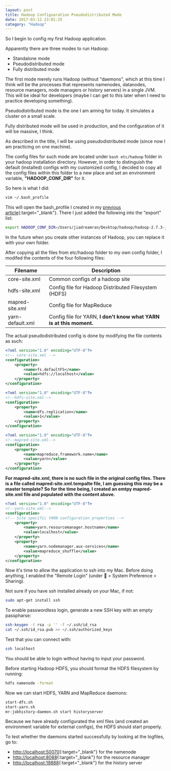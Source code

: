```yaml
---
layout: post
title: Hadoop Configuaration Pseudodistributed Mode
date: 2017-03-12 23:01:25
category: "Hadoop"
---
```


So I begin to config my first Hadoop application.

Apparently there are three modes to run Hadoop:
- Standalone mode
- Pseudodistributed mode
- Fully distributed mode

The first mode merely runs Hadoop (without "daemons", which at this time I think will be the processes that represents namenodes, datanodes, resource managers, node managers or history servers) in a single JVM. This will be ideal for developers (maybe I can get to this later when I need to practice developing something).

Pseudodistributed mode is the one I am aiming for today. It simulates a cluster on a small scale.

Fully distributed mode will be used in production, and the configuration of it will be massive, I think.

As described in the title, I will be using pseudodistributed mode (since now I am practicing on one machine).

The config files for such mode are located under ```bash etc/hadoop``` folder in your hadoop installation directory. However, in order to distinguish the default (installed) configs with my customized config, I decided to copy all the config files within this folder to a new place and set an environment variable, <b>"HADOOP_CONF_DIR"</b> for it.

So here is what I did:
```bash
vim ~/.bash_profile
```

This will open the bash_profile I created in my [previous article](hadoop-installation.html){:target="_blank"}. There I just added the following into the "export" list:

```bash
export HADOOP_CONF_DIR=/Users/jiadreamran/Desktop/hadoop/hadoop-2.7.3-jiadreamran-config
```

In the future when you create other instances of Hadoop, you can replace it with your own folder.

After copying all the files from etc/hadoop folder to my own config folder, I modifed the contents of the four following files:

| Filename | Description |
|---------|---------|
| core-site.xml | Common configs of a hadoop site |
| hdfs-site.xml | Config file for Hadoop Distributed Filesystem (HDFS) |
| mapred-site.xml | Config file for MapReduce |
| yarn-default.xml | Config file for YARN, <b>I don't know what YARN is at this moment.</b> |

The actual pseudodistributed config is done by modifying the file contents as such:
```xml
<?xml version="1.0" encoding="UTF-8"?>
<!-- core-site.xml -->
<configuration>
    <property>
        <name>fs.defaultFS</name>
        <value>hdfs://localhost</value>
    </property>
</configuration>
```

```xml
<?xml version="1.0" encoding="UTF-8"?>
<!--hdfs-site.xml-->
<configuration>
    <property>
        <name>dfs.replication</name>
        <value>1</value>
    </property>
</configuration>
```

```xml
<?xml version="1.0" encoding="UTF-8"?>
<!--mapred-site.xml-->
<configuration>
    <property>
        <name>mapreduce.framework.name</name>
        <value>yarn</value>
    </property>
</configuration>
```
<b>For mapred-site.xml, there is no such file in the original config files. There is a file called mapred-site.xml.tempalte file, I am guessing this may be a master template? So for the time being, I created an emtpy mapred-site.xml file and populated with the content above.</b>

```xml
<?xml version="1.0" encoding="UTF-8"?>
<!--yarn-site.xml-->
<configuration>
<!-- Site specific YARN configuration properties -->
    <property>
        <name>yarn.resourcemanager.hostname</name>
        <value>localhost</value>
    </property>
    <property>
        <name>yarn.nodemanager.aux-services</name>
        <value>mapreduce_shuffle</value>
    </property>
</configuration>
```

Now it's time to allow the application to ssh into my Mac. Before doing anything, I enabled the "Remote Login" (under  > System Preference > Sharing).

Not sure if you have ssh installed already on your Mac, if not:
```bash
sudo apt-get install ssh
```

To enable passwordless login, generate a new SSH key with an empty passpharse:
```bash
ssh-keygen -t rsa -p '' -f ~/.ssh/id_rsa
cat ~/.ssh/id_rsa.pub >> ~/.ssh/authorized_keys
```

Test that you can connect with:
```bash
ssh localhost
```

You should be able to login without having to input your password.

Before starting Hadoop HDFS, you should format the HDFS filesystem by running:
```bash
hdfs namenode -format
```

Now we can start HDFS, YARN and MapReduce daemons:
```bash
start-dfs.sh
start-yarn.sh
mr-jobhistory-daemon.sh start historyserver
```

Because we have already configurated the xml files (and created an environment variable for external configs), the HDFS should start properly.

To test whether the daemons started successfully by looking at the logfiles, go to:
- [http://localhost:50070](http://localhost:50070){:target="_blank"} for the namenode
- [http://localhost:8088](http://localhost:8088){:target="_blank"} for the resource manager
- [http://localhost:19888](http://localhost:50070){:target="_blank"} for the history server
